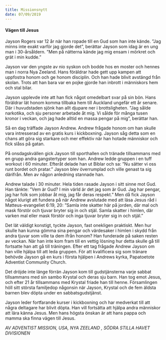 ```yaml
---
title: Missionsnytt
date: 07/09/2019
---
```


#### Vägen till Jesus

Jayson Rogers var 12 år när han ropade till en Gud som han inte kände. ”Jag minns inte exakt varför jag gjorde det”, berättar Jayson som idag är en ung man i 30-årsåldern. ”Men på nätterna kände jag mig ensam i mörkret och grät i min kudde.”

Jayson var den yngste av nio syskon och bodde hos en moster och hennes man i norra Nya Zeeland. Hans föräldrar hade gett upp kampen att uppfostra honom och ge honom disciplin. Och han hade blivit avstängd från skolan. Trots att han bara var en pojke gjorde han inbrott i människors hem och stal bilar. 

Jayson upplevde inte att han fick något omedelbart svar på sin bön. Hans föräldrar lät honom komma tillbaka hem till Auckland ungefär ett år senare. Där i huvudstaden sjönk han allt djupare ner i brottsligheten. ”Jag sålde narkotika, och sju personer arbetade åt mig. Vi sålde för många tusen kronor i veckan, och jag hade alltid en massa pengar på mig”, berättar han.

Så en dag träffade Jayson Andrew. Andrew frågade honom om han skulle vara intresserad av en gratis kurs i kickboxning. Jayson såg detta som en chans att göra sig starkare och mer effektiv när han hotade människor och fick slåss på gatan. 

På onsdagskvällen gick Jayson till sporthallen och tränade tillsammans med en grupp andra gangstertyper som han. Andrew ledde gruppen i en tuff workout i 60 minuter. Efteråt delade han ut Biblar och sa: ”Nu sätter vi oss runt bordet och pratar.” Jayson blev överrumplad och ville genast ta sig därifrån. Men av någon anledning stannade han.

Andrew talade i 30 minuter. Hela tiden rasade Jayson i sitt sinne mot Gud. Han tänkte: ”Vem är Gud? I min värld är det jag som är Gud. Jag har pengar, jag har folk som jobbar åt mig, jag får deras respekt.” Men då fick Jayson något klurigt att fundera på när Andrew avslutade med att läsa Jesus råd i Matteus-evangeliet 6:19, 20: ”Samla inte skatter här på jorden, där mal och mask förstör och tjuvar bryter sig in och stjäl. Samla skatter i himlen, där varken mal eller mask förstör och inga tjuvar bryter sig in och stjäl.”

Det lät väldigt konstigt, tyckte Jayson, fast onekligen praktiskt. Men hur skulle han kunna gömma sina pengar och värdesaker i himlen i skydd från andra tjuvar som ville ta dem ifrån honom? Han funderade på saken resten av veckan. När han inte kom fram till en vettig lösning hur detta skulle gå till fortsatte han att gå till träningen. Efter ett tag frågade Andrew Jayson om han ville hjälpa till att leda gruppen. För att kvalificera sig som tränare behövde Jayson gå en kurs i första hjälpen i Andrews kyrka, Papatoetote Adventist Community Church.

Det dröjde inte länge förrän Jayson kom till gudstjänsterna varje sabbat tillsammans med sin sambo Krystal och deras sju barn. Han tog emot Jesus, och efter 21 år tillsammans med Krystal friade han till henne. Församlingen höll sitt största familjedop någonsin när Jayson, Krystal och de fem äldsta barnen blev döpta under en sabbatsgudstjänst.  

Jayson leder fortfarande kurser i kickboxning och har medverkat till att några deltagare har blivit döpta. Han vill fortsätta att hjälpa andra människor att lära känna Jesus. Men hans högsta önskan är att hans pappa och mamma ska finna vägen till Jesus. 

_AV ADVENTIST MISSION, USA, NYA ZEELAND , SÖDRA STILLA HAVET DIVISIONEN_